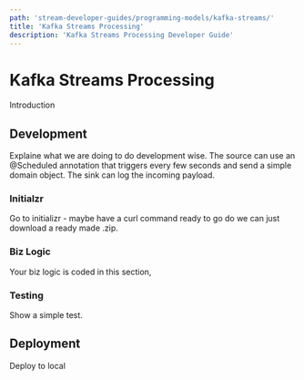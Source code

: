```yaml
---
path: 'stream-developer-guides/programming-models/kafka-streams/'
title: 'Kafka Streams Processing'
description: 'Kafka Streams Processing Developer Guide'
---
```


# Kafka Streams Processing

Introduction

## Development

Explaine what we are doing to do development wise.
The source can use an @Scheduled annotation that triggers every few seconds and send a simple domain object. The sink can log the incoming payload.

### Initialzr

Go to initializr - maybe have a curl command ready to go do we can just download a ready made .zip.

### Biz Logic

Your biz logic is coded in this section,

### Testing

Show a simple test.

## Deployment

Deploy to local
